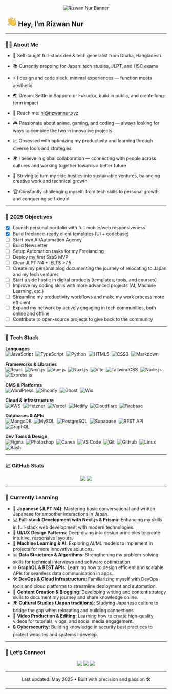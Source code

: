 <!-- Banner -->
<p align="center">
  <img src="https://i.pinimg.com/736x/c2/2e/34/c22e345acafa35ac47f23d8dc82b021b.jpg" alt="Rizwan Nur Banner" />
</p>

<!-- Wave Gif & Intro -->
<p><img src="https://raw.githubusercontent.com/AVS1508/AVS1508/master/assets/Hand%20Wave.gif" width="40" align="left" /> <h2>Hey, I’m Rizwan Nur</h2></p>

---

### 👨‍💻 About Me

- 🧠 Self-taught full-stack dev & tech generalist from Dhaka, Bangladesh  
- 📚 Currently prepping for Japan: tech studies, JLPT, and HSC exams  
- ⚡ I design and code sleek, minimal experiences — function meets aesthetic  
- 🌏 Dream: Settle in Sapporo or Fukuoka, build in public, and create long-term impact  
- 💬 Reach me: [hi@rizwannur.xyz](mailto:hi@rizwannur.xyz)  

- 🎮 Passionate about anime, gaming, and coding — always looking for ways to combine the two in innovative projects  
- 📈 Obsessed with optimizing my productivity and learning through diverse tools and strategies  
- 🌍 I believe in global collaboration — connecting with people across cultures and working together towards a better future  
- 🚀 Striving to turn my side hustles into sustainable ventures, balancing creative work and technical growth  
- 🏆 Constantly challenging myself: from tech skills to personal growth and conquering self-doubt  

---

### 🎯 2025 Objectives

- [x] Launch personal portfolio with full mobile/web responsiveness  
- [x] Build freelance-ready client templates (UI + codebase)  
- [ ] Start own AI/Automation Agency  
- [ ] Build Newsletter  
- [ ] Setup Automation tasks for my Freelancing  
- [ ] Deploy my first SaaS MVP  
- [ ] Clear JLPT N4 + IELTS >7.5  
- [ ] Create my personal blog documenting the journey of relocating to Japan and my tech ventures  
- [ ] Start a side hustle in digital products (templates, tools, and courses)  
- [ ] Improve my coding skills with more advanced projects (AI, Machine Learning, etc.)  
- [ ] Streamline my productivity workflows and make my work process more efficient  
- [ ] Expand my network by actively engaging in tech communities, both online and offline  
- [ ] Contribute to open-source projects to give back to the community  

---

### 🧪 Tech Stack

**Languages**  
![JavaScript](https://img.shields.io/badge/-JavaScript-05122A?style=flat&logo=javascript)&nbsp;
![TypeScript](https://img.shields.io/badge/-TypeScript-05122A?style=flat&logo=typescript)&nbsp;
![Python](https://img.shields.io/badge/-Python-05122A?style=flat&logo=python)&nbsp;
![HTML5](https://img.shields.io/badge/-HTML5-05122A?style=flat&logo=html5)&nbsp;
![CSS3](https://img.shields.io/badge/-CSS3-05122A?style=flat&logo=css3)&nbsp;
![Markdown](https://img.shields.io/badge/-Markdown-05122A?style=flat&logo=markdown)&nbsp;

**Frameworks & Libraries**  
![React](https://img.shields.io/badge/-React-05122A?style=flat&logo=react)&nbsp;
![Next.js](https://img.shields.io/badge/-Next.js-05122A?style=flat&logo=next.js)&nbsp;
![Vue.js](https://img.shields.io/badge/-Vue.js-05122A?style=flat&logo=vue.js)&nbsp;
![Nuxt.js](https://img.shields.io/badge/-Nuxt.js-05122A?style=flat&logo=nuxt.js)&nbsp;
![Vite](https://img.shields.io/badge/-Vite-05122A?style=flat&logo=vite)&nbsp;
![TailwindCSS](https://img.shields.io/badge/-TailwindCSS-05122A?style=flat&logo=tailwind-css)&nbsp;
![Node.js](https://img.shields.io/badge/-Node.js-05122A?style=flat&logo=node.js)&nbsp;
![Express.js](https://img.shields.io/badge/-Express.js-05122A?style=flat&logo=express)&nbsp;

**CMS & Platforms**  
![WordPress](https://img.shields.io/badge/-WordPress-05122A?style=flat&logo=wordpress)&nbsp;
![Shopify](https://img.shields.io/badge/-Shopify-05122A?style=flat&logo=shopify)&nbsp;
![Ghost](https://img.shields.io/badge/-Ghost-05122A?style=flat&logo=ghost)&nbsp;
![Wix](https://img.shields.io/badge/-Wix-05122A?style=flat&logo=wix)&nbsp;

**Cloud & Infrastructure**  
![AWS](https://img.shields.io/badge/-AWS-05122A?style=flat&logo=amazon-aws)&nbsp;
![Hetzner](https://img.shields.io/badge/-Hetzner-05122A?style=flat&logo=hetzner)&nbsp;
![Vercel](https://img.shields.io/badge/-Vercel-05122A?style=flat&logo=vercel)&nbsp;
![Netlify](https://img.shields.io/badge/-Netlify-05122A?style=flat&logo=netlify)&nbsp;
![Cloudflare](https://img.shields.io/badge/-Cloudflare-05122A?style=flat&logo=cloudflare)&nbsp;
![Firebase](https://img.shields.io/badge/-Firebase-05122A?style=flat&logo=firebase)&nbsp;

**Databases & APIs**  
![MongoDB](https://img.shields.io/badge/-MongoDB-05122A?style=flat&logo=mongodb)&nbsp;
![MySQL](https://img.shields.io/badge/-MySQL-05122A?style=flat&logo=mysql)&nbsp;
![PostgreSQL](https://img.shields.io/badge/-PostgreSQL-05122A?style=flat&logo=postgresql)&nbsp;
![Supabase](https://img.shields.io/badge/-Supabase-05122A?style=flat&logo=supabase)&nbsp;
![REST API](https://img.shields.io/badge/-REST-05122A?style=flat&logo=rest)&nbsp;
![GraphQL](https://img.shields.io/badge/-GraphQL-05122A?style=flat&logo=graphql)&nbsp;

**Dev Tools & Design**  
![Figma](https://img.shields.io/badge/-Figma-05122A?style=flat&logo=figma)&nbsp;
![Photoshop](https://img.shields.io/badge/-Photoshop-05122A?style=flat&logo=adobe-photoshop)&nbsp;
![Canva](https://img.shields.io/badge/-Canva-05122A?style=flat&logo=canva)&nbsp;
![VS Code](https://img.shields.io/badge/-VS%20Code-05122A?style=flat&logo=visual-studio-code)&nbsp;
![Git](https://img.shields.io/badge/-Git-05122A?style=flat&logo=git)&nbsp;
![GitHub](https://img.shields.io/badge/-GitHub-05122A?style=flat&logo=github)&nbsp;
![Linux](https://img.shields.io/badge/-Linux-05122A?style=flat&logo=linux)&nbsp;
![Bash](https://img.shields.io/badge/-Bash-05122A?style=flat&logo=gnubash)&nbsp;

---

### 📈 GitHub Stats

<p align="center">
  <img src="https://github-readme-stats.vercel.app/api?username=rizwannur&show_icons=true&theme=tokyonight&count_private=true" height="180px"/>
  <img src="https://github-readme-stats.vercel.app/api/top-langs/?username=rizwannur&layout=compact&langs_count=10&theme=tokyonight" height="180px"/>
</p>

---

### 🌱 Currently Learning

- 📘 **Japanese (JLPT N4)**: Mastering basic conversational and written Japanese for smoother interactions in Japan.
- 💻 **Full-stack Development with Next.js & Prisma**: Enhancing my skills in full-stack web development with modern technologies.
- 🎨 **UI/UX Design Patterns**: Deep diving into design principles to create intuitive, responsive layouts.
- 🧠 **Machine Learning & AI**: Exploring AI/ML models to implement in projects for more innovative solutions.
- 📊 **Data Structures & Algorithms**: Strengthening my problem-solving skills for technical interviews and software optimization.
- 🌐 **GraphQL & REST APIs**: Learning how to design efficient and scalable APIs for seamless data communication in apps.
- 🛠️ **DevOps & Cloud Infrastructure**: Familiarizing myself with DevOps tools and cloud platforms to streamline deployment and automation.
- 📝 **Content Creation & Blogging**: Developing writing and content strategy skills to document my journey and share knowledge online.
- 🌍 **Cultural Studies (Japan traditions)**: Studying Japanese culture to bridge the gap when relocating and building connections.
- 🎥 **Video Production & Editing**: Learning how to create high-quality videos for tutorials, vlogs, and social media engagement.
- 🔒 **Cybersecurity**: Building knowledge in security best practices to protect websites and systems I develop.

---

### 🤝 Let’s Connect

<p align="center">
  <a href="https://rizwannur.xyz"><img src="https://img.shields.io/badge/-Portfolio-3423A6?style=flat&logo=Google-Chrome&logoColor=white" /></a>
  <a href="https://linkedin.com/in/rizwannur"><img src="https://img.shields.io/badge/-LinkedIn-0077B5?style=flat&logo=Linkedin&logoColor=white" /></a>
  <a href="mailto:rizwannur116@gmail.com"><img src="https://img.shields.io/badge/-Email-D14836?style=flat&logo=Gmail&logoColor=white" /></a>
</p>

---

<p align="center">Last updated: May 2025 • Built with precision and passion 🛠️</p>

---
